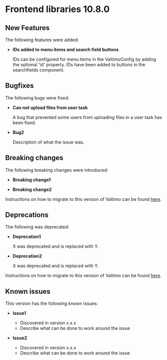 # Frontend libraries 10.8.0

## New Features

The following features were added:

* **IDs added to menu items and search field buttons**

  IDs can be configured for menu items in the ValtimoConfig by adding the optional 'id' property. IDs have been added to buttons in the searchfields component.

## Bugfixes

The following bugs were fixed:

* **Can not upload files from user task**

  A bug that prevented some users from uploading files in a user task has been fixed.

* **Bug2**

  Description of what the issue was.

## Breaking changes

The following breaking changes were introduced:

* **Breaking change1**

* **Breaking change2**

Instructions on how to migrate to this version of Valtimo can be found [here](migration.md).

## Deprecations

The following was deprecated:

* **Deprecation1**

  X was deprecated and is replaced with Y.
* **Deprecation2**

  X was deprecated and is replaced with Y.

Instructions on how to migrate to this version of Valtimo can be found [here](migration.md).

## Known issues

This version has the following known issues:

* **Issue1**
    * Discovered in version x.x.x
    * Describe what can be done to work around the issue

* **Issue2**
    * Discovered in version x.x.x
    * Describe what can be done to work around the issue
